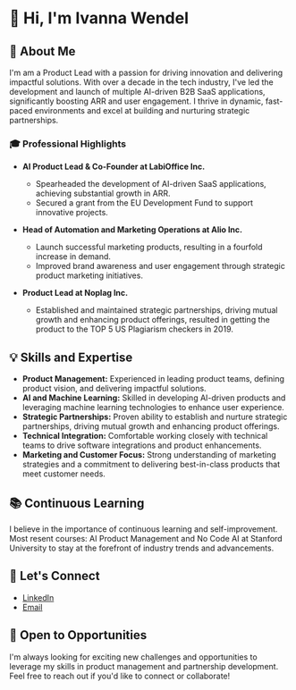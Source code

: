 # 👋 Hi, I'm Ivanna Wendel

## 🚀 About Me
I'm am a Product Lead with a passion for driving innovation and delivering impactful solutions. With over a decade in the tech industry, I've led the development and launch of multiple AI-driven B2B SaaS applications, significantly boosting ARR and user engagement. I thrive in dynamic, fast-paced environments and excel at building and nurturing strategic partnerships.

### 🎓 Professional Highlights
- **AI Product Lead & Co-Founder at LabiOffice Inc.**
  - Spearheaded the development of AI-driven SaaS applications, achieving substantial growth in ARR.
  - Secured a grant from the EU Development Fund to support innovative projects.

- **Head of Automation and Marketing Operations at Alio Inc.**
  - Launch successful marketing products, resulting in a fourfold increase in demand.
  - Improved brand awareness and user engagement through strategic product marketing initiatives.

- **Product Lead at Noplag Inc.**
  - Established and maintained strategic partnerships, driving mutual growth and enhancing product offerings, resulted in getting the product to the TOP 5 US Plagiarism checkers in 2019.

## 💡 Skills and Expertise
- **Product Management:** Experienced in leading product teams, defining product vision, and delivering impactful solutions.
- **AI and Machine Learning:** Skilled in developing AI-driven products and leveraging machine learning technologies to enhance user experience.
- **Strategic Partnerships:** Proven ability to establish and nurture strategic partnerships, driving mutual growth and enhancing product offerings.
- **Technical Integration:** Comfortable working closely with technical teams to drive software integrations and product enhancements.
- **Marketing and Customer Focus:** Strong understanding of marketing strategies and a commitment to delivering best-in-class products that meet customer needs.

## 📚 Continuous Learning
I believe in the importance of continuous learning and self-improvement. Most resent courses: AI Product Management and No Code AI at Stanford University to stay at the forefront of industry trends and advancements.

## 🤝 Let's Connect

- [LinkedIn](https://www.linkedin.com/in/ivannabochkova)
- [Email](mailto:ivanna.wendel@gmail.com)

## 💼 Open to Opportunities
I'm always looking for exciting new challenges and opportunities to leverage my skills in product management and partnership development. Feel free to reach out if you'd like to connect or collaborate!
